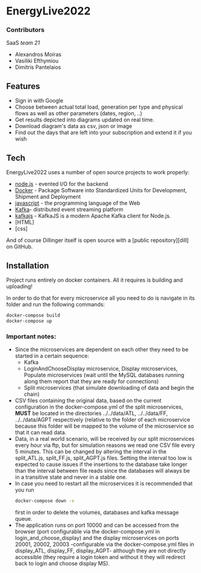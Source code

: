 # EnergyLive2022
### Contributors
SaaS *team 21*
- Alexandros Moiras
- Vasiliki Efthymiou
- Dimitris Pantelaios
## Features

- Sign in with Google
- Choose between actual total load, generation per type and physical flows as well as other parameters (dates, region, ..)
- Get results depicted into diagrams updated on real time.
- Download diagram's data as csv, json or image 
- Find out the days that are left into your subscription and extend it if you wish


## Tech
EnergyLive2022 uses a number of open source projects to work properly:

- [node.js] - evented I/O for the backend
- [Docker] - Package Software into Standardized Units for Development, Shipment and Deployment
- [javascript] -  the programming language of the Web
- [Kafka]- distributed event streaming platform
- [kafkajs] - KafkaJS is a modern Apache Kafka client for Node.js.
- [HTML]
- [css]


And of course Dillinger itself is open source with a [public repository][dill]
on GitHub.

## Installation

Project runs entirely on docker containers. All it requires is building and uploading!

In order to do that for every microservice all you need to do is navigate in its folder and run the following commands:

```sh
docker-compose build
docker-compose up
```
### Important notes:

* Since the microservices are dependent on each other they need to be started in a certain sequence:
  * Kafka
  * LoginAndChooseDisplay microservice, Display microservices, Populate microservices (wait until the MySQL databases running along them report that they are ready for connections)
  * Split microservices (that simulate downloading of data and begin the chain)
* CSV files containing the original data, based on the current configuration in the docker-compose.yml of the split microservices, **MUST** be located in the directories ../../data/ATL, ../../data/FF, ../../data/AGPT respectively (relative to the folder of each microservice because this folder will be mapped to the volume of the microservice so that it can read data.
* Data, in a real world scenario, will be received by our split microservices every hour via ftp, but for simulation reasons we read one CSV file every 5 minutes. This can be changed by altering the interval in the split_ATL.js, split_FF.js, split_AGPT.js files. Setting the interval too low is expected to cause issues if the insertions to the database take longer than the interval between file reads since the databases will always be in a transitive state and never in a stable one.
* In case you need to restart all the microservices it is recommended that you run 
  ```sh
  docker-compose down -v
  ```
  first in order to delete the volumes, databases and kafka message queue.
* The application runs on port 10000 and can be accessed from the browser (port configurable via the docker-compose.yml in login_and_choose_display) and the display microservices on ports 20001, 20002, 20003 -configurable via the docker-compose.yml files in display_ATL, display_FF, display_AGPT- although they are not directly accessible (they require a login token and without it they will redirect back to login and choose display MS). 

[//]: # (These are reference links used in the body of this note and get stripped out when the markdown processor does its job. There is no need to format nicely because it shouldn't be seen. Thanks SO - http://stackoverflow.com/questions/4823468/store-comments-in-markdown-syntax)


[git-repo-url]: <https://github.com/joemccann/dillinger.git>

[Docker]: <https://www.docker.com/>
[node.js]: <http://nodejs.org>
[javascript]: < https://www.javascript.com/>
[jQuery]: <http://jquery.com>
[@tjholowaychuk]: <http://twitter.com/tjholowaychuk>
[express]: <http://expressjs.com>
[kafkajs]: <https://kafka.js.org/>
[Kafka]: <https://kafka.apache.org/>

